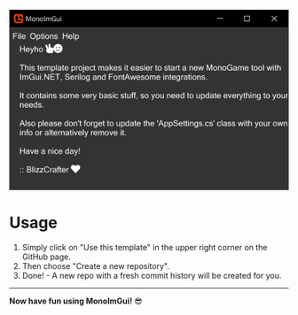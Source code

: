 ![MonoImGui](https://raw.githubusercontent.com/BlizzCrafter/MonoImGui/master/docs/mig_00.png)

# Usage

1. Simply click on "Use this template" in the upper right corner on the GitHub page.
2. Then choose "Create a new repository".
3. Done! - A new repo with a fresh commit history will be created for you.

---

**Now have fun using MonoImGui!** 😎
